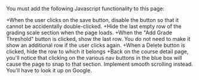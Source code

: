 You must add the following Javascript functionality to this page:

+When the user clicks on the save button, disable the button so that it cannot be accidentally double-clicked.
+Hide the last empty row of the grading scale section when the page loads.
+When the "Add Grade Threshold" button is clicked, show the last row. You do not need to make it show an additional row if the user clicks again.
+When a Delete button is clicked, hide the row to which it belongs
+Back on the course detail page, you'll notice that clicking on the various nav buttons in the blue box will cause the page to snap to that section. Implement smooth scrolling instead. You'll have to look it up on Google.
